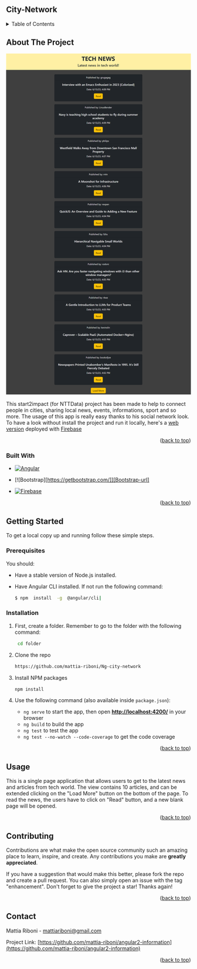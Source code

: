 ## City-Network

<details>
  <summary>Table of Contents</summary>
  <ol>
    <li>
      <a href="#about-the-project">About The Project</a>
      <ul>
        <li><a href="#built-with">Built With</a></li>
      </ul>
    </li>
    <li>
      <a href="#getting-started">Getting Started</a>
      <ul>
        <li><a href="#prerequisites">Prerequisites</a></li>
        <li><a href="#installation">Installation</a></li>
      </ul>
    </li>
    <li><a href="#usage">Usage</a></li>
    <li><a href="#contributing">Contributing</a></li>
   <li><a href="#contact">Contact</a></li>
  </ol>
</details>


## About The Project
![Angular Information](/src/assets/screenshot.png)

This start2impact (for NTTData) project has been made to help to connect people in cities, sharing local news, events, informations, sport and so more. The usage of this app is really easy thanks to his social network look. To have a look without install the project and run it locally, here's a [web version](https://angular-information.web.app/) deployed with [Firebase](https://firebase.google.com/)  

<p align="right">(<a href="#readme-top">back to top</a>)</p>



### Built With

* [![Angular][Angular.io]][Angular-url]

* [![Bootstrap][https://getbootstrap.com/]][Bootstrap-url]

* [![Firebase][Firebase.google.com]][Firebase-url]



<p align="right">(<a href="#readme-top">back to top</a>)</p>


## Getting Started

To get a local copy up and running follow these simple steps.

### Prerequisites
You should:
-   Have a stable version of Node.js installed.
-  Have Angular CLI installed. If not run the following command:

	```sh
	$ npm  install  -g  @angular/cli|  
	``` 



### Installation

 1. First, create a folder. Remember to go to the folder with the following command:

	```sh
	 cd folder
	 ``` 

 2. Clone the repo

	   ```sh
	   https://github.com/mattia-riboni/Ng-city-network  
    ```
   
 3. Install NPM packages
	   ```sh
	   npm install
	   ```
 
 4. Use the following command (also available inside `package.json`):
	 - `ng serve` to start the app, then open **[http://localhost:4200/](http://localhost:4200/)** in your browser
	 - `ng build` to build the app
	 - `ng test` to test the app
	 - `ng test --no-watch --code-coverage` to get the code coverage

 
 

  


<p align="right">(<a href="#readme-top">back to top</a>)</p>


## Usage

This is a single page application that allows users to get to the latest news and articles from tech world. The view contains 10 articles, and can be extended clicking on the "Load More" button on the bottom of the page. To read the news, the users have to click on "Read" button, and a new blank page will be opened. 

<p align="right">(<a href="#readme-top">back to top</a>)</p>




<!-- CONTRIBUTING -->
## Contributing

Contributions are what make the open source community such an amazing place to learn, inspire, and create. Any contributions you make are **greatly appreciated**.

If you have a suggestion that would make this better, please fork the repo and create a pull request. You can also simply open an issue with the tag "enhancement".
Don't forget to give the project a star! Thanks again!

<p align="right">(<a href="#readme-top">back to top</a>)</p>




<!-- CONTACT -->
## Contact

Mattia Riboni - mattiariboni@gmail.com

Project Link: [https://github.com/mattia-riboni/angular2-information](https://github.com/mattia-riboni/angular2-information)

<p align="right">(<a href="#readme-top">back to top</a>)</p>

<!-- MARKDOWN LINKS & IMAGES -->
<!-- https://www.markdownguide.org/basic-syntax/#reference-style-links -->
[contributors-shield]: https://img.shields.io/github/contributors/github_username/repo_name.svg?style=for-the-badge
[contributors-url]: https://github.com/github_username/repo_name/graphs/contributors
[forks-shield]: https://img.shields.io/github/forks/github_username/repo_name.svg?style=for-the-badge
[forks-url]: https://github.com/github_username/repo_name/network/members
[stars-shield]: https://img.shields.io/github/stars/github_username/repo_name.svg?style=for-the-badge
[stars-url]: https://github.com/github_username/repo_name/stargazers
[issues-shield]: https://img.shields.io/github/issues/github_username/repo_name.svg?style=for-the-badge
[issues-url]: https://github.com/github_username/repo_name/issues
[license-shield]: https://img.shields.io/github/license/github_username/repo_name.svg?style=for-the-badge
[license-url]: https://github.com/github_username/repo_name/blob/master/LICENSE.txt
[linkedin-shield]: https://img.shields.io/badge/-LinkedIn-black.svg?style=for-the-badge&logo=linkedin&colorB=555
[linkedin-url]: https://linkedin.com/in/linkedin_username
[product-screenshot]: images/screenshot.png
[Bootstrap]: https://img.shields.io/badge/bootstrap?style=for-the-badge&logo=bootstrap&logoColor=61DAFB
[Bootstrap-url]: https://getbootstrap.com/
[Angular.io]: https://img.shields.io/badge/Angular-DD0031?style=for-the-badge&logo=angular&logoColor=white
[Angular-url]: https://angular.io/
[Firebase.google.com]: https://img.shields.io/badge/Firebase-FEE80B?style=for-the-badge&logo=firebase&logoColor=white
[Firebase-url]: https://firebase.google.com/
[GoRest.co.in]: https://img.shields.io/badge/GoRest-96BE25?style=for-the-badge&logo=turtle&logoColor=white
[GoRest-url]: https://gorest.co.in
